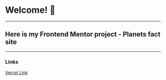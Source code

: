 # Welcome! 👋
---
## Here is my Frontend Mentor project - Planets fact site
---
### Links

[Vercel Link](https://planets-fact-site-eta.vercel.app/)